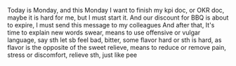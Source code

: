 Today is Monday, and this Monday I want to finish my kpi doc, or OKR doc, maybe it is hard for me, but I must start it. And our discount for BBQ is about to expire, I must send this message to my colleagues
And after that, It's time to explain new words
swear, means to use offensive or vulgar language, say sth let sb feel bad,
bitter, some flavor hard or sth is hard, as flavor is the opposite of the sweet
relieve, means to reduce or remove pain, stress or discomfort, relieve sth, just like pee
